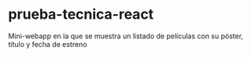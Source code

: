 # prueba-tecnica-react
Mini-webapp en la que se muestra un listado de películas con su póster, título y fecha de estreno
